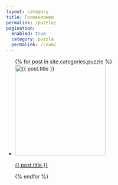 ```yaml
---
layout: category
title: Головоломки
permalink: /puzzle/
pagination: 
  enabled: true
  category: puzzle
  permalink: /:num/
---
```


<ul class="games-list">
    {% for post in site.categories.puzzle %}
      <li class="game-card">
        <a href="{{ post.url }}">
          <img src="{{ post.image }}" alt="{{ post.title }}" width="245" height="245">
          <p>{{ post.title }}</p>
        </a>
      </li>
    {% endfor %}
</ul>